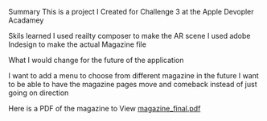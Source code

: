 Summary
This is a project I Created for Challenge 3 at the Apple Devopler Acadamey

Skils learned
I used reailty composer to make the AR scene 
I used adobe Indesign to make the actual Magazine file 


What I would change for the future of the application

I want to add a menu to choose from different magazine in the future
I want to be able to have the magazine pages move and comeback instead of just going on direction

Here is a PDF of the magazine to View
[magazine_final.pdf](https://github.com/dfitzpatrick13/test-app/files/10395889/magazine_final.pdf)
